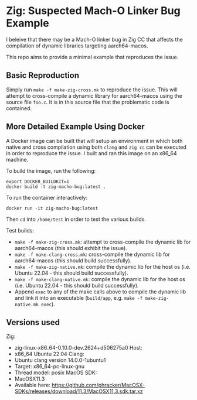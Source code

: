 # Zig: Suspected Mach-O Linker Bug Example

I beleive that there may be a Mach-O linker bug in Zig CC that affects the compilation of dynamic libraries targeting aarch64-macos.

This repo aims to provide a minimal example that reproduces the issue.

## Basic Reproduction

Simply run `make -f make-zig-cross.mk` to reproduce the issue.
This will attempt to cross-compile a dynamic library for aarch64-macos using the source file `foo.c`. It is in this source file that the problematic code is contained.

## More Detailed Example Using Docker

A Docker image can be built that will setup an environment in which both native and cross compilation using both `clang` and `zig cc` can be executed in order to reproduce the issue.
I built and ran this image on an x86\_64 machine.

To build the image, run the following:
```
export DOCKER_BUILDKIT=1
docker build -t zig-macho-bug:latest .
```
To run the container interactively:
```
docker run -it zig-macho-bug:latest
```
Then `cd` into `/home/test` in order to test the various builds.

Test builds:
- `make -f make-zig-cross.mk`: attempt to cross-compile the dynamic lib for aarch64-macos (this should exhibit the issue).
- `make -f make-clang-cross.mk`: cross-compile the dynamic lib for aarch64-macos (this should build successfully).
- `make -f make-zig-native.mk`: compile the dynamic lib for the host os (i.e. Ubuntu 22.04 - this should build successfully).
- `make -f make-clang-native.mk`: compile the dynamic lib for the host os (i.e. Ubuntu 22.04 - this should build successfully).
- Append `exec` to any of the make calls above to compile the dynamic lib and link it into an executable (`build/app`, e.g. `make -f make-zig-native.mk exec`).

## Versions used

Zig:
- zig-linux-x86\_64-0.10.0-dev.2624+d506275a0
Host:
- x86\_64 Ubuntu 22.04
Clang:
- Ubuntu clang version 14.0.0-1ubuntu1
- Target: x86\_64-pc-linux-gnu
- Thread model: posix
MacOS SDK:
- MacOSX11.3
- Available here: https://github.com/phracker/MacOSX-SDKs/releases/download/11.3/MacOSX11.3.sdk.tar.xz

